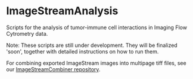 # ImageStreamAnalysis
Scripts for the analysis of tumor-immune cell interactions in Imaging Flow Cytrometry data.

Note: These scripts are still under development. They will be finalized 'soon', together with detailed instructions on how to run them.

For combining exported ImageStream images into multipage tiff files, see our [ImageStreamCombiner repository](https://github.com/BioImaging-NKI/ImageStreamCombiner).
